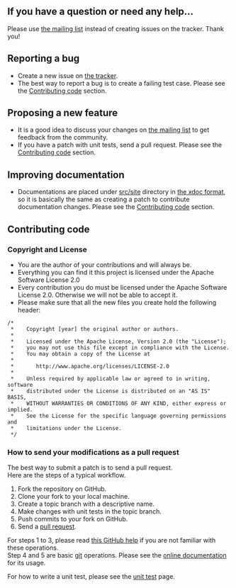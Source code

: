 ## If you have a question or need any help...

Please use [the mailing list](http://groups.google.com/group/mybatis-user) instead of creating issues on the tracker. Thank you!

## Reporting a bug

- Create a new issue on [the tracker](https://github.com/mybatis/mybatis-3/issues).
- The best way to report a bug is to create a failing test case. Please see the [Contributing code](CONTRIBUTING.md#contributing-code) section.

## Proposing a new feature

- It is a good idea to discuss your changes on [the mailing list](http://groups.google.com/group/mybatis-user) to get feedback from the community.
- If you have a patch with unit tests, send a pull request. Please see the [Contributing code](CONTRIBUTING.md#contributing-code) section.


## Improving documentation

- Documentations are placed under [src/site](https://github.com/mybatis/mybatis-3/tree/master/src/site) directory in [the xdoc format](http://maven.apache.org/doxia/references/xdoc-format.html), so it is basically the same as creating a patch to contribute documentation changes. Please see the [Contributing code](CONTRIBUTING.md#contributing-code) section.

## Contributing code

### Copyright and License

- You are the author of your contributions and will always be.
- Everything you can find it this project is licensed under the Apache Software License 2.0
- Every contribution you do must be licensed under the Apache Software License 2.0. Otherwise we will not be able to accept it.
- Please make sure that all the new files you create hold the following header:

```
/*
 *    Copyright [year] the original author or authors.
 *
 *    Licensed under the Apache License, Version 2.0 (the "License");
 *    you may not use this file except in compliance with the License.
 *    You may obtain a copy of the License at
 *
 *       http://www.apache.org/licenses/LICENSE-2.0
 *
 *    Unless required by applicable law or agreed to in writing, software
 *    distributed under the License is distributed on an "AS IS" BASIS,
 *    WITHOUT WARRANTIES OR CONDITIONS OF ANY KIND, either express or implied.
 *    See the License for the specific language governing permissions and
 *    limitations under the License.
 */
```

### How to send your modifications as a pull request

The best way to submit a patch is to send a pull request.  
Here are the steps of a typical workflow.

1. Fork the repository on GitHub.
2. Clone your fork to your local machine.
3. Create a topic branch with a descriptive name.
4. Make changes with unit tests in the topic branch.
5. Push commits to your fork on GitHub.
6. Send a [pull request](https://help.github.com/articles/using-pull-requests).

For steps 1 to 3, please read [this GitHub help](https://help.github.com/articles/fork-a-repo) if you are not familiar with these operations.  
Step 4 and 5 are basic [git](http://git-scm.com/) operations. Please see the [online documentation](http://git-scm.com/documentation) for its usage.

For how to write a unit test, please see the [unit test](https://github.com/mybatis/mybatis-3/wiki/Unit-Test) page.
